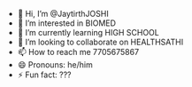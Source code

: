 - 👋 Hi, I’m @JaytirthJOSHI
- 👀 I’m interested in BIOMED
- 🌱 I’m currently learning HIGH SCHOOL
- 💞️ I’m looking to collaborate on HEALTHSATHI
- 📫 How to reach me 7705675867
- 😄 Pronouns: he/him
- ⚡ Fun fact: ???

<!---
JaytirthJOSHI/JaytirthJOSHI is a ✨ special ✨ repository because its `README.md` (this file) appears on your GitHub profile.
You can click the Preview link to take a look at your changes.
--->

